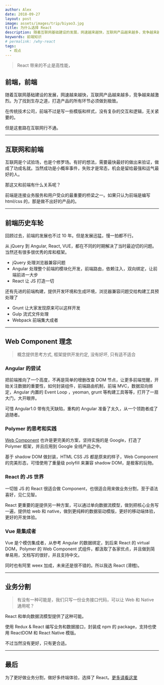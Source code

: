 ```yaml
---
author: Alex
date: 2018-09-27
layout: post
image: assets/images/trip/biyao3.jpg
title: 为什么选择 React
description: 随着互联网基础建设的发展，网速越来越快，互联网产品越来越多，竞争越来越激烈。为了找到生存之道，打造产品的所有环节必须做到极致。
keywords: 前端知识
# permalink: /why-react
tags: 
  - 观点
---
```


> React 带来的不止是高性能，

## 前端，前端

随着互联网基础建设的发展，网速越来越快，互联网产品越来越多，竞争越来越激烈。为了找到生存之道，打造产品的所有环节必须做到极致。

在传统技术公司，前端不过是写一些模版和样式，没有复杂的交互和逻辑，无关紧要的。

但是这套路在互联网行不通。

----------

## 互联网和前端

互联网是个试验场，也是个修罗场。有好的想法，需要最快最好的做出来验证，做成了功成名就。当然成功是小概率事件，失败才是常态，机会是留给最强和运气最好的人。

那这又和前端有什么关系呢？

前端是连接业务服务和用户受众的最重要的桥梁之一。如果只认为前端是编写 html/css 的，那是做不出好的产品的。

----------

## 前端历史车轮

回顾过去，前端的发展也不过 10 年。但是发展迅猛，慢一拍都不行。

从 jQuery 到 Angular, React, VUE，都在不同的时期解决了当时最迫切的问题。当然还有很多很优秀的库和框架。

- jQuery 处理浏览器兼容问题
- Angular 处理整个前端的模块化开发，前端路由，依赖注入，双向绑定，让前端前进一大步
- React 让 JS 打造一切

还有先进的前端构建，提供开发环境和生成环境，浏览器兼容问题交给构建工具预处理了

- Grunt 让大家发现原来可以这样开发
- Gulp 流式文件处理
- Webpack 前端集大成者

----------

## Web Component 理念

> 概念提供思考方式, 框架提供开发约定, 没有好坏, 只有适不适合

### Angular 的尝试

把前端推向了一个高度，不再是简单的增删改查 DOM 节点，让更多前端觉醒，开始关注数据的重要性，如何封装组件，前端路由机制，前端 MVC，数据双向绑定，Angular 内置的 Event Loop ，yeoman, grunt 等构建工具等等，打开了一扇大门，大开眼界。

可惜 Angular1.0 带有先天缺陷，重构的 Angular 准备了太久，从一个领跑者成了追随者。

### Polymer 的思考和实践

[Web Component](https://developer.mozilla.org/zh-CN/docs/Web/Web_Components) 也许是更完美的方案，坚持实施的是 Google，打造了 Polymer 框架，并且应用到 Google 全线产品之中。

基于 shadow DOM 做封装，HTML CSS JS 都是原来的样子，Web Component 的完美形态，可惜使用了重量级 polyfill 来兼容 shadow DOM，是极客的玩物。

### React 的 JS 世界

一切皆 JS 的 React 很适合做 Component，也很适合用来做业务分割，至于语法喜好，见仁见智。

React 更重要的是提供另一种方案，可以通过单向数据流模型，做到把核心业务写一遍，提供给 web 和 native，做到更纯粹的数据驱动模版，更好的移动端体验，更好的开发体验。

### Vue 是集成者

Vue 是个模仿集成者，从参考 Angular 的数据绑定，到后来 React 的 virtual DOM，Polymer 的 Web Component 式组件，都汲取了各家优点，并且做到简单易用，文档写的很好，并且支持中文。

同时也有阿里 weex 加成，未来还是很不错的。所以我选 React (滑稽)。

----------

## 业务分割

> 有没有一种可能是，我们只写一份业务接口代码，可以让 Web 和 Native 通用呢？

React 和单向数据流模型提供了这种可能。

使用 Redux & React 编写业务和数据接口，封装成 npm 的 package，支持也使用 ReactDOM 和 React Native 模版。

不过当然没有更好，只有更合适。

----------

## 最后

为了更好做业务分割，做好多终端体验，选择了 React。[更多请看这里](/uke-libs)
